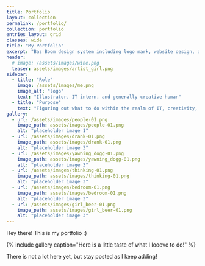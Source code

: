 ```yaml
---
title: Portfolio
layout: collection
permalink: /portfolio/
collection: portfolio
entries_layout: grid
classes: wide
title: "My Portfolio"
excerpt: "Baz Boom design system including logo mark, website design, and branding applications."
header:
  # image: /assets/images/wine.png
  teaser: assets/images/artist_girl.png
sidebar:
  - title: "Role"
    image: /assets/images/me.png
    image_alt: "logo"
    text: "Illustrator, IT intern, and generally creative human"
  - title: "Purpose"
    text: "Figuring out what to do within the realm of IT, creativity, and people."
gallery:
  - url: /assets/images/people-01.png
    image_path: assets/images/people-01.png
    alt: "placeholder image 1"
  - url: /assets/images/drank-01.png
    image_path: assets/images/drank-01.png
    alt: "placeholder image 3"
  - url: /assets/images/yawning_dogg-01.png
    image_path: assets/images/yawning_dogg-01.png
    alt: "placeholder image 3"
  - url: /assets/images/thinking-01.png
    image_path: assets/images/thinking-01.png
    alt: "placeholder image 3"
  - url: /assets/images/bedroom-01.png
    image_path: assets/images/bedroom-01.png
    alt: "placeholder image 3"
  - url: /assets/images/girl_beer-01.png
    image_path: assets/images/girl_beer-01.png
    alt: "placeholder image 3"
---
```


Hey there! This is my portfolio :) 

{% include gallery caption="Here is a little taste of what I looove to do!" %}

There is not a lot here yet, but stay posted as I keep adding!